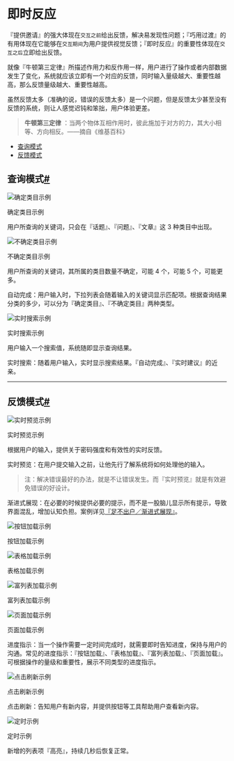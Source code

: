 # 即时反应

『提供邀请』的强大体现在`交互之前`给出反馈，解决易发现性问题；『巧用过渡』的有用体现在它能够在`交互期间`为用户提供视觉反馈；『即时反应』的重要性体现在`交互之后`立即给出反馈。

就像『牛顿第三定律』所描述作用力和反作用一样，用户进行了操作或者内部数据发生了变化，系统就应该立即有一个对应的反馈，同时输入量级越大、重要性越高，那么反馈量级越大、重要性越高。

虽然反馈太多（准确的说，错误的反馈太多）是一个问题，但是反馈太少甚至没有反馈的系统，则让人感觉迟钝和笨拙，用户体验更差。

> **牛顿第三定律** ：当两个物体互相作用时，彼此施加于对方的力，其大小相等、方向相反。——摘自《维基百科》



- [查询模式](https://ant.design/docs/spec/reaction-cn#查询模式)
- [反馈模式](https://ant.design/docs/spec/reaction-cn#反馈模式)

## 查询模式[#](https://ant.design/docs/spec/reaction-cn#查询模式)

![确定类目示例](https://gw.alipayobjects.com/zos/rmsportal/czfJRLltwXcsTLlTpytV.png)

确定类目示例

用户所查询的关键词，只会在『话题』、『问题』、『文章』这 3 种类目中出现。

![不确定类目示例](https://gw.alipayobjects.com/zos/rmsportal/XlqFYhYiZtWFNImtRElR.png)

不确定类目示例

用户所查询的关键词，其所属的类目数量不确定，可能 4 个，可能 5 个，可能更多。

自动完成：用户输入时，下拉列表会随着输入的关键词显示匹配项。根据查询结果分类的多少，可以分为『确定类目』、『不确定类目』两种类型。



![实时搜索示例](https://gw.alipayobjects.com/zos/rmsportal/clFLKIWTYfHwIiOCUNbw.png)

实时搜索示例

用户输入一个搜索值，系统随即显示查询结果。

实时搜索：随着用户输入，实时显示搜索结果。『自动完成』、『实时建议』的近亲。



------

## 反馈模式[#](https://ant.design/docs/spec/reaction-cn#反馈模式)

![实时预览示例](https://gw.alipayobjects.com/zos/rmsportal/koYsOzKwTcHvjpZULpov.png)

实时预览示例

根据用户的输入，提供关于密码强度和有效性的实时反馈。

实时预览：在用户提交输入之前，让他先行了解系统将如何处理他的输入。

> 注：解决错误最好的办法，就是不让错误发生。而『实时预览』就是有效避免错误的好设计。



渐进式展现：在必要的时候提供必要的提示，而不是一股脑儿显示所有提示，导致界面混乱，增加认知负担。案例详见[『足不出户／渐进式展现』](https://ant.design/docs/spec/stay-cn#流程处理)。



![按钮加载示例](https://gw.alipayobjects.com/zos/rmsportal/cnAnCxfzSwUJeeXIUOIC.png)

按钮加载示例



![表格加载示例](https://gw.alipayobjects.com/zos/rmsportal/agFZSlgdSOyCznCGXGcE.png)

表格加载示例



![富列表加载示例](https://gw.alipayobjects.com/zos/rmsportal/tVzqUunjctTxvSMmhSVv.png)

富列表加载示例



![页面加载示例](https://gw.alipayobjects.com/zos/rmsportal/igxFnUdRHWaBXtTePuFf.png)

页面加载示例



进度指示：当一个操作需要一定时间完成时，就需要即时告知进度，保持与用户的沟通。常见的进度指示：『按钮加载』、『表格加载』、『富列表加载』、『页面加载』。可根据操作的量级和重要性，展示不同类型的进度指示。



![点击刷新示例](https://gw.alipayobjects.com/zos/rmsportal/HTDCbBvlFKwsDwmcgzcw.png)

点击刷新示例



点击刷新：告知用户有新内容，并提供按钮等工具帮助用户查看新内容。



![定时示例](https://gw.alipayobjects.com/zos/rmsportal/kpUhmRudNWDxNzgUddEp.png)

定时示例

新增的列表项『高亮』，持续几秒后恢复正常。